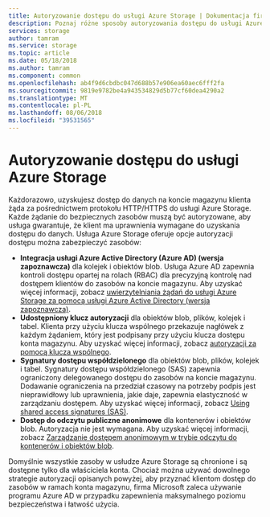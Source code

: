 ```yaml
---
title: Autoryzowanie dostępu do usługi Azure Storage | Dokumentacja firmy Microsoft
description: Poznaj różne sposoby autoryzowania dostępu do usługi Azure Storage, w tym usługi Azure Active Directory, uwierzytelnianie klucza współużytkowanego lub sygnatury dostępu współdzielonego.
services: storage
author: tamram
ms.service: storage
ms.topic: article
ms.date: 05/18/2018
ms.author: tamram
ms.component: common
ms.openlocfilehash: ab4f9d6cbdbc047d688b57e906ea60aec6fff2fa
ms.sourcegitcommit: 9819e9782be4a943534829d5b77cf60dea4290a2
ms.translationtype: MT
ms.contentlocale: pl-PL
ms.lasthandoff: 08/06/2018
ms.locfileid: "39531565"
---
```

# <a name="authorizing-access-to-azure-storage"></a>Autoryzowanie dostępu do usługi Azure Storage

Każdorazowo, uzyskujesz dostęp do danych na koncie magazynu klienta żąda za pośrednictwem protokołu HTTP/HTTPS do usługi Azure Storage. Każde żądanie do bezpiecznych zasobów muszą być autoryzowane, aby usługa gwarantuje, że klient ma uprawnienia wymagane do uzyskania dostępu do danych. Usługa Azure Storage oferuje opcje autoryzacji dostępu można zabezpieczyć zasobów:

- **Integracja usługi Azure Active Directory (Azure AD) (wersja zapoznawcza)** dla kolejek i obiektów blob. Usługa Azure AD zapewnia kontroli dostępu opartej na rolach (RBAC) dla precyzyjną kontrolę nad dostępem klientów do zasobów na koncie magazynu. Aby uzyskać więcej informacji, zobacz [uwierzytelniania żądań do usługi Azure Storage za pomocą usługi Azure Active Directory (wersja zapoznawcza)](storage-auth-aad.md).
- **Udostępniony klucz autoryzacji** dla obiektów blob, plików, kolejek i tabel. Klienta przy użyciu klucza wspólnego przekazuje nagłówek z każdym żądaniem, który jest podpisany przy użyciu klucza dostępu konta magazynu. Aby uzyskać więcej informacji, zobacz [autoryzacji za pomocą klucza wspólnego](https://docs.microsoft.com/rest/api/storageservices/authenticate-with-shared-key/).
- **Sygnatury dostępu współdzielonego** dla obiektów blob, plików, kolejek i tabel. Sygnatury dostępu współdzielonego (SAS) zapewnia ograniczony delegowanego dostępu do zasobów na koncie magazynu. Dodawanie ograniczenia na przedział czasowy na potrzeby podpis jest nieprawidłowy lub uprawnienia, jakie daje, zapewnia elastyczność w zarządzaniu dostępem. Aby uzyskać więcej informacji, zobacz [Using shared access signatures (SAS)](storage-dotnet-shared-access-signature-part-1.md).
- **Dostęp do odczytu publiczne anonimowe** dla kontenerów i obiektów blob. Autoryzacja nie jest wymagana. Aby uzyskać więcej informacji, zobacz [Zarządzanie dostępem anonimowym w trybie odczytu do kontenerów i obiektów blob](../blobs/storage-manage-access-to-resources.md).  

Domyślnie wszystkie zasoby w usłudze Azure Storage są chronione i są dostępne tylko dla właściciela konta. Chociaż można używać dowolnego strategie autoryzacji opisanych powyżej, aby przyznać klientom dostęp do zasobów w ramach konta magazynu, firma Microsoft zaleca używanie programu Azure AD w przypadku zapewnienia maksymalnego poziomu bezpieczeństwa i łatwość użycia. 



